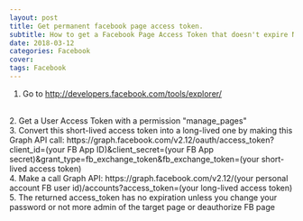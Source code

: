 ```yaml
---
layout: post
title: Get permanent facebook page access token.
subtitle: How to get a Facebook Page Access Token that doesn't expire Never.
date: 2018-03-12
categories: Facebook
cover:
tags: Facebook
---
```


1. Go to http://developers.facebook.com/tools/explorer/
<br>
2. Get a User Access Token with a permission "manage_pages"
<br>
3. Convert this short-lived access token into a long-lived one by making this Graph API call:
   https://graph.facebook.com/v2.12/oauth/access_token?client_id=(your FB App ID)&client_secret=(your FB App secret)&grant_type=fb_exchange_token&fb_exchange_token=(your short-lived access token)
<br>
4. Make a call Graph API:
   https://graph.facebook.com/v2.12/(your personal account FB user id)/accounts?access_token=(your long-lived access token)
<br>
5. The returned access_token has no expiration unless you change your password or not more admin of the target page or deauthorize FB page
